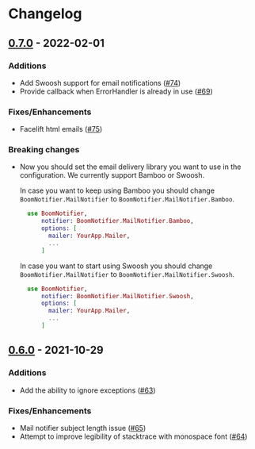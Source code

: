 # Changelog

## [0.7.0] - 2022-02-01

### Additions

*  Add Swoosh support for email notifications ([#74])
*  Provide callback when ErrorHandler is already in use ([#69])

### Fixes/Enhancements

*  Facelift html emails ([#75])

### Breaking changes
* Now you should set the email delivery library you want to use in the
  configuration. We currently support Bamboo or Swoosh.

  In case you want to keep using Bamboo you should change
  `BoomNotifier.MailNotifier` to `BoomNotifier.MailNotifier.Bamboo`.

    ```elixir
      use BoomNotifier,
          notifier: BoomNotifier.MailNotifier.Bamboo,
          options: [
            mailer: YourApp.Mailer,
            ...
          ]
    ```

    In case you want to start using Swoosh you should change
    `BoomNotifier.MailNotifier` to `BoomNotifier.MailNotifier.Swoosh`.
    ```elixir
      use BoomNotifier,
          notifier: BoomNotifier.MailNotifier.Swoosh,
          options: [
            mailer: YourApp.Mailer,
            ...
          ]
    ```

## [0.6.0] - 2021-10-29

### Additions

* Add the ability to ignore exceptions ([#63])

### Fixes/Enhancements

* Mail notifier subject length issue ([#65])
* Attempt to improve legibility of stacktrace with monospace font ([#64])

[#74]: https://github.com/wyeworks/boom/pull/74
[#75]: https://github.com/wyeworks/boom/pull/75
[#69]: https://github.com/wyeworks/boom/pull/69
[#65]: https://github.com/wyeworks/boom/pull/65
[#64]: https://github.com/wyeworks/boom/pull/64
[#63]: https://github.com/wyeworks/boom/pull/63

[0.7.0]: https://github.com/wyeworks/boom/compare/v0.6.0...v0.7.0
[0.6.0]: https://github.com/wyeworks/boom/compare/v0.5.0...v0.6.0
